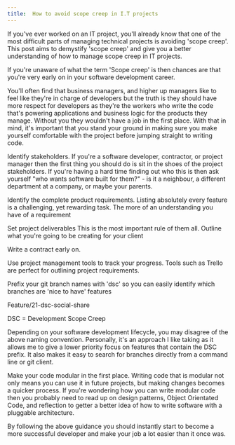 ```yaml
---
title:  How to avoid scope creep in I.T projects
---
```


If you've ever worked on an IT project, you'll already know that one of the most difficult parts of managing technical projects is avoiding 'scope creep'. This post aims to demystify 'scope creep' and give you a better understanding of how to manage  scope creep in IT projects. 

<!--more-->

If you're unaware of what the term 'Scope creep' is then chances are that you're very early on in your software development career. 

You'll often find that business managers, and higher up managers like to feel like they're in charge of developers but the truth is they should have more respect for developers as they're the workers who write the code that's powering applications and business logic for the products they manage. Without you they wouldn't have a job in the first place. With that in mind, it's important that you stand your ground in making sure you make yourself comfortable with the project before jumping straight to writing code.  

Identify stakeholders. 
If you're a software developer, contractor, or project manager then the first thing you should do is sit in the shoes of the project stakeholders. If you're having a hard time finding out who this is then ask yourself "who wants software built for them?" - is it a neighbour, a different department at a company, or maybe your parents. 

Identify the complete product requirements. Listing absolutely every feature is a challenging, yet rewarding task. The more of an understanding you have of a requirement

Set project deliverables 
This is the most important rule of them all. Outline what you're going to be creating for your client 


Write a contract early on.  

Use project management tools to track your progress. 
Tools such as Trello are perfect for outlining project requirements. 

Prefix your git branch names with 'dsc' so you can easily identify which branches are 'nice to have' features

Feature/21-dsc-social-share

DSC = Development Scope Creep

Depending on your software development lifecycle, you may disagree of the above naming convention. Personally, it's an approach I like taking as it allows me to give a lower priority focus on features that contain the DSC prefix. It also makes it easy to search for branches directly from a command line or git client. 



Make your code modular in the first place.
Writing code that is modular not only means you can use it in future projects, but making changes becomes a quicker process. If you're wondering how you can write modular code then you probably need to read up on design patterns, Object Orientated Code, and reflection to getter a better idea of how to write software with a pluggable architecture. 


By following the above guidance you should instantly start to become a more successful developer and make your job a lot easier than it once was. 

